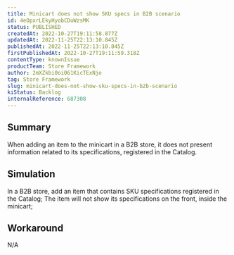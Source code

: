 ```yaml
---
title: Minicart does not show SKU specs in B2B scenario
id: 4eOpxrLEkyHyobCDuWzsMK
status: PUBLISHED
createdAt: 2022-10-27T19:11:58.877Z
updatedAt: 2022-11-25T22:13:10.845Z
publishedAt: 2022-11-25T22:13:10.845Z
firstPublishedAt: 2022-10-27T19:11:59.318Z
contentType: knownIssue
productTeam: Store Framework
author: 2mXZkbi0oi061KicTExNjo
tag: Store Framework
slug: minicart-does-not-show-sku-specs-in-b2b-scenario
kiStatus: Backlog
internalReference: 687308
---
```


## Summary


When adding an item to the minicart in a B2B store, it does not present information related to its specifications, registered in the Catalog.



## Simulation


In a B2B store, add an item that contains SKU specifications registered in the Catalog;
The item will not show its specifications on the front, inside the minicart;



## Workaround


N/A

